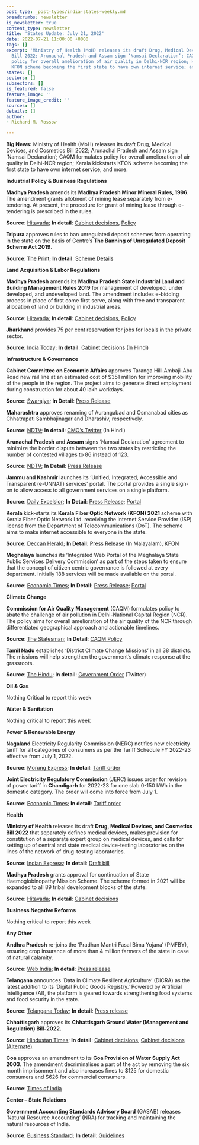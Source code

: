 ```yaml
---
post_type: _post-types/india-states-weekly.md
breadcrumbs: newsletter
is_newsletter: true
content_type: newsletter
title: 'States Update: July 21, 2022'
date: 2022-07-21 11:00:00 +0000
tags: []
excerpt: 'Ministry of Health (MoH) releases its draft Drug, Medical Devices, and Cosmetics
  Bill 2022; Arunachal Pradesh and Assam sign ‘Namsai Declaration’; CAQM formulates
  policy for overall amelioration of air quality in Delhi-NCR region; Kerala kickstarts
  KFON scheme becoming the first state to have own internet service; and more. '
states: []
sectors: []
subsectors: []
is_featured: false
feature_image: ''
feature_image_credit: ''
sources: []
details: []
author:
- Richard M. Rossow

---
```

**Big News:** Ministry of Health (MoH) releases its draft Drug, Medical Devices, and Cosmetics Bill 2022; Arunachal Pradesh and Assam sign ‘Namsai Declaration’; CAQM formulates policy for overall amelioration of air quality in Delhi-NCR region; Kerala kickstarts KFON scheme becoming the first state to have own internet service; and more.

**Industrial Policy & Business Regulations**

**Madhya Pradesh** amends its **Madhya Pradesh Minor Mineral Rules, 1996**. The amendment grants allotment of mining lease separately from e-tendering. At present, the procedure for grant of mining lease through e-tendering is prescribed in the rules.

**Source**: [Hitavada](https://www.thehitavada.com/Encyc/2022/7/16/New-scheme-of-Hemoglobinopathy-Diagnosis-Programme-approved.html); **In detail**: [Cabinet decisions](https://www.mpinfo.org/Home/CabinetDetails?newsid=220715S2&fontname=FontEnglish&LocID=32&pubdate=07/15/2022), [Policy](https://ibm.gov.in/writereaddata/files/10252016175254Mineral%20digest%20MP.pdf)

**Tripura** approves rules to ban unregulated deposit schemes from operating in the state on the basis of Centre’s **The Banning of Unregulated Deposit Scheme Act** **2019**.

**Source**: [The Print](https://theprint.in/india/tripura-approves-rules-to-ban-ponzi-schemes/1036735/); **In detail**: [Scheme Details](https://egazette.nic.in/WriteReadData/2019/209476.pdf)

**Land Acquisition & Labor Regulations**

**Madhya Pradesh** amends its **Madhya Pradesh State Industrial Land and Building Management Rules 2019** for management of developed, under developed, and undeveloped land. The amendment includes e-bidding process in place of first come first serve, along with free and transparent allocation of land or building in industrial areas.

**Source**: [Hitavada](https://www.thehitavada.com/Encyc/2022/7/16/New-scheme-of-Hemoglobinopathy-Diagnosis-Programme-approved.html); **In detail**: [Cabinet decisions](https://www.mpinfo.org/Home/CabinetDetails?newsid=220715S2&fontname=FontEnglish&LocID=32&pubdate=07/15/2022), [Policy](https://invest.mp.gov.in/EoDB_doc/act-and-rules-doc/1Land_Rules_2019.pdf)

**Jharkhand** provides 75 per cent reservation for jobs for locals in the private sector.

**Source**: [India Today](https://www.indiatoday.in/india/story/jharkhand-cabinet-free-electricity-reservations-locals-private-sectors-hemant-soren-1976169-2022-07-15); **In detail**: [Cabinet decisions](https://cm.jharkhand.gov.in/sites/default/files/cabinet_decision_15_07_2022%28Hindi%29.pdf) (In Hindi)

**Infrastructure & Governance**

**Cabinet Committee on Economic Affairs** approves Taranga Hill-Ambaji-Abu Road new rail line at an estimated cost of $351 million for improving mobility of the people in the region. The project aims to generate direct employment during construction for about 40 lakh workdays.

**Source**: [Swarajya](https://swarajyamag.com/news-brief/new-rail-line-connecting-taranga-hill-and-ambaji-in-gujarat-and-abu-road-in-rajasthan-given-green-light); **In Detail**: [Press Release](https://pib.gov.in/PressReleasePage.aspx?PRID=1841202)

**Maharashtra** approves renaming of Aurangabad and Osmanabad cities as Chhatrapati Sambhajinagar and Dharashiv, respectively.

**Source**: [NDTV](https://www.ndtv.com/india-news/auranagabad-renamed-eknath-shinde-maharashtra-news-eknath-shinde-cabinet-approves-renaming-of-2-maharashtra-cities-3163570); **In detail**: [CMO’s Twitter](https://twitter.com/CMOMaharashtra/status/1548226043147735045) (In Hindi)

**Arunachal Pradesh** and **Assam** signs ‘Namsai Declaration’ agreement to minimize the border dispute between the two states by restricting the number of contested villages to 86 instead of 123.

**Source**: [NDTV](https://www.ndtv.com/india-news/namsai-declaration-assam-arunachal-pradesh-agree-to-resolve-decades-old-border-dispute-3163025); **In Detail**: [Press Release](https://dipr.assam.gov.in/sites/default/files/swf_utility_folder/departments/dipr_webcomindia_org_oid_4/menu/document/assam-arunachal_cms_talk.pdf)

**Jammu and Kashmir** launches its ‘Unified, Integrated, Accessible and Transparent (e-UNNAT) services’ portal. The portal provides a single sign-on to allow access to all government services on a single platform.

**Source**: [Daily Excelsior](https://www.dailyexcelsior.com/chief-secretary-launches-e-unnat-portal-in-jk/); **In Detail**: [Press Release](http://new.jkdirinf.in/NewsDescription.aspx?ID=89882); [Portal](https://eunnat.jk.gov.in/pages/Home.aspx)

**Kerala** kick-starts its **Kerala Fiber Optic Network** **(KFON) 2021** scheme with Kerala Fiber Optic Network Ltd. receiving the Internet Service Provider (ISP) license from the Department of Telecommunications (DoT). The scheme aims to make internet accessible to everyone in the state.

**Source**: [Deccan Herald](https://www.deccanherald.com/national/south/kerala-becomes-first-state-to-have-own-internet-service-1126715.html); **In Detail**: [Press Release](https://kerala.gov.in/articledetail/MzQ3MjM5OTgzLjY0/0) (In Malayalam), [KFON](https://kfon.kerala.gov.in/)

**Meghalaya** launches its ‘Integrated Web Portal of the Meghalaya State Public Services Delivery Commission’ as part of the steps taken to ensure that the concept of citizen centric governance is followed at every department. Initially 188 services will be made available on the portal.

**Source**: [Economic Times](https://economictimes.indiatimes.com/news/india/meghalaya-cm-conrad-k-sangma-launches-integrated-web-portal-of-state-public-services/articleshow/92906240.cms); **In Detail**: [Press Release](https://meghalaya.gov.in/press/content/42871); [Portal](http://mspsdc.meghalaya.gov.in/indextest.htm)

**Climate Change**

**Commission for Air Quality Management** (CAQM) formulates policy to abate the challenge of air pollution in Delhi-National Capital Region (NCR). The policy aims for overall amelioration of the air quality of the NCR through differentiated geographical approach and actionable timelines.

**Source**: [The Statesman](https://www.thestatesman.com/cities/delhi/caqm-formulates-comprehensive-policy-abate-menace-air-pollution-delhi-ncr-1503089768.html); **In Detail**: [CAQM Policy](http://caqm.nic.in/WriteReadData/RTF/Final%2006_07_22_%20Policy%20to%20curb%20air%20poluution%20in%20NCR_17.56%20hrsc8674c7b-6f35-4744-8079-afc085553298.pdf)

**Tamil Nadu** establishes ‘District Climate Change Missions’ in all 38 districts. The missions will help strengthen the government’s climate response at the grassroots.

**Source**: [The Hindu](https://www.thehindu.com/news/national/tamil-nadu/tamil-nadu-sets-up-climate-change-missions-in-all-38-districts/article65635181.ece); **In detail**: [Government Order](https://twitter.com/supriyasahuias/status/1547140316658302978) (Twitter)

**Oil & Gas**

Nothing Critical to report this week

**Water & Sanitation**

Nothing critical to report this week

**Power & Renewable Energy**

**Nagaland** Electricity Regularity Commission (NERC) notifies new electricity tariff for all categories of consumers as per the Tariff Schedule FY 2022-23 effective from July 1, 2022.

**Source**: [Morung Express](https://morungexpress.com/nerc-notifies-new-electricity-tariff); **In detail**: [Tariff order](http://www.nerc.org.in/images/doc/DPN_Tariff_Petition_for_FY_2022-23_and_APR_for_2021-22.pdf)

**Joint Electricity Regulatory Commission** (JERC) issues order for revision of power tariff in **Chandigarh** for 2022-23 for one slab 0-150 kWh in the domestic category. The order will come into force from July 1.

**Source**: [Economic Times](https://energy.economictimes.indiatimes.com/news/power/chandigarh-after-3-yrs-jerc-hikes-power-tariff-but-only-in-1-slab/92863674); **In detail**: [Tariff order](http://jercuts.gov.in/writereaddata/UploadFile/MYT%20ORDER_1094.pdf)

**Health**

**Ministry of Health** releases its draft **Drug, Medical Devices, and Cosmetics Bill 2022** that separately defines medical devices, makes provision for constitution of a separate expert group on medical devices, and calls for setting up of central and state medical device-testing laboratories on the lines of the network of drug-testing laboratories.

**Source**: [Indian Express](https://indianexpress.com/article/india/govt-regulation-medical-devices-e-pharmacies-penalties-clinical-trials-new-bill-8019804/); **In detail**: [Draft bill](https://main.mohfw.gov.in/sites/default/files/Drugs%2C%20Medical%20Devices%20and%20Cosmetics%20Bill.pdf)

**Madhya Pradesh** grants approval for continuation of State Haemoglobinopathy Mission Scheme. The scheme formed in 2021 will be expanded to all 89 tribal development blocks of the state.

**Source**: [Hitavada](https://www.thehitavada.com/Encyc/2022/7/16/New-scheme-of-Hemoglobinopathy-Diagnosis-Programme-approved.html); **In detail**: [Cabinet decisions](https://www.mpinfo.org/Home/CabinetDetails?newsid=220715S2&fontname=FontEnglish&LocID=32&pubdate=07/15/2022)

**Business Negative Reforms**

Nothing critical to report this week

**Any Other**

**Andhra Pradesh** re-joins the ‘Pradhan Mantri Fasal Bima Yojana’ (PMFBY), ensuring crop insurance of more than 4 million farmers of the state in case of natural calamity.

**Source**: [Web India](https://news.webindia123.com/news/articles/India/20220713/3962109.html); **In detail**: [Press release](https://ipr.ap.nic.in/images/press-releases/agriculture%20review%20with%20central%20minister.pdf)

**Telangana** announces ‘Data in Climate Resilient Agriculture’ (DiCRA) as the latest addition to its ‘Digital Public Goods Registry.' Powered by Artificial Intelligence (AI), the platform is geared towards strengthening food systems and food security in the state.

**Source**: [Telangana Today](https://telanganatoday.com/telangana-govt-announces-dicra-in-partnership-with-undp); **In detail**: [Press release](https://www.undp.org/news/announcing-dicra-digital-public-good-harnesses-open-source-tech-boost-climate-resilient-agriculture)

**Chhattisgarh** approves its **Chhattisgarh Ground Water (Management and Regulation) Bill-2022.**

**Source**: [Hindustan Times](https://www.hindustantimes.com/india-news/chhattisgarh-govt-increases-additional-excise-duty-on-liquor-101657810736796.html); **In detail**: [Cabinet decisions](https://dprcg.gov.in/post/1657760542/Raipur_:_Cabinet_Meeting_), [Cabinet decisions (Alternate)](https://www.indianemployees.com/cabinet-decision/details/cabinet-decisions-chhattisgarh-cg-14-07-2022)

**Goa** approves an amendment to its **Goa Provision of Water Supply Act 2003**. The amendment decriminalises a part of the act by removing the six month imprisonment and also increases fines to $125 for domestic consumers and $626 for commercial consumers.

**Source**: [Times of India](https://timesofindia.indiatimes.com/city/goa/goa-govt-moves-to-decriminalise-water-supply-act-hikes-fines/articleshow/92853655.cms)

**Center – State Relations**

**Government Accounting Standards Advisory Board** (GASAB) releases ‘Natural Resource Accounting’ (NRA) for tracking and maintaining the natural resources of India.

**Source**: [Business Standard](https://www.business-standard.com/article/economy-policy/govt-releases-natural-resource-accounting-to-track-mineral-energy-deposits-122071501430_1.html); **In detail**: [Guidelines](http://gasab.gov.in/gasab/pdf/Guidelines_June2022.pdf)
